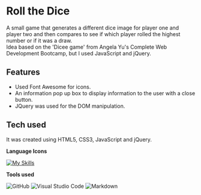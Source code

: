 # Roll the Dice

A small game that generates a different dice image for player one and player two and then compares to see if which player rolled the highest number or if it was a draw.  
Idea based on the 'Dicee game' from Angela Yu's Complete Web Development Bootcamp, but I used JavaScript and jQuery.

## Features

- Used Font Awesome for icons.
- An information pop up box to display information to the user with a close button.
- JQuery was used for the DOM manipulation.

## Tech used

It was created using HTML5, CSS3, JavaScript and jQuery.

**Language Icons**

[![My Skills](https://skillicons.dev/icons?i=html,css,js,jquery,git&perline=9)](https://skillicons.dev)

**Tools used**

![GitHub](https://camo.githubusercontent.com/cca71357fe98ec5f8cd6ebab9044ad2901f4b64ebda379ac81608ed9f1caa1a0/68747470733a2f2f696d672e736869656c64732e696f2f7374617469632f76313f7374796c653d666f722d7468652d6261646765266d6573736167653d47697448756226636f6c6f723d313831373137266c6f676f3d476974487562266c6f676f436f6c6f723d464646464646266c6162656c3d) ![Visual Studio Code](https://img.shields.io/badge/Visual%20Studio%20Code-0078d7.svg?style=for-the-badge&logo=visual-studio-code&logoColor=white) ![Markdown](https://img.shields.io/badge/markdown-%23000000.svg?style=for-the-badge&logo=markdown&logoColor=white)
